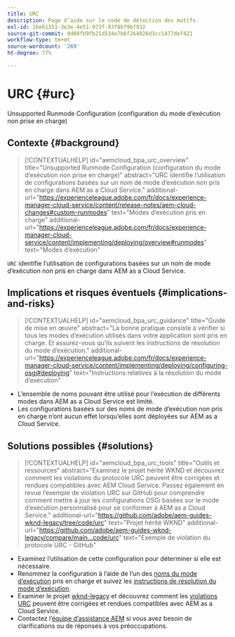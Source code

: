 ```yaml
---
title: URC
description: Page d’aide sur le code de détection des motifs.
exl-id: 1be61351-3e3e-4e51-973f-93f8bf9bf932
source-git-commit: dd60fb9fb21d534e7b6f264826d3cc1477def421
workflow-type: tm+mt
source-wordcount: '269'
ht-degree: 77%

---
```


# URC {#urc}

Unsupported Runmode Configuration (configuration du mode d’exécution non prise en charge)

## Contexte {#background}

>[!CONTEXTUALHELP]
>id="aemcloud_bpa_urc_overview"
>title="Unsupported Runmode Configuration (configuration du mode d’exécution non prise en charge)"
>abstract="URC identifie l’utilisation de configurations basées sur un nom de mode d’exécution non pris en charge dans AEM as a Cloud Service."
>additional-url="https://experienceleague.adobe.com/fr/docs/experience-manager-cloud-service/content/release-notes/aem-cloud-changes#custom-runmodes" text="Modes d’exécution pris en charge"
>additional-url="https://experienceleague.adobe.com/fr/docs/experience-manager-cloud-service/content/implementing/deploying/overview#runmodes" text="Modes d’exécution"

`URC` identifie l’utilisation de configurations basées sur un nom de mode d’exécution non pris en charge dans AEM as a Cloud Service.

## Implications et risques éventuels {#implications-and-risks}

>[!CONTEXTUALHELP]
>id="aemcloud_bpa_urc_guidance"
>title="Guide de mise en œuvre"
>abstract="La bonne pratique consiste à vérifier si tous les modes d’exécution utilisés dans votre application sont pris en charge. Et assurez-vous qu’ils suivent les instructions de résolution du mode d’exécution."
>additional-url="https://experienceleague.adobe.com/fr/docs/experience-manager-cloud-service/content/implementing/deploying/configuring-osgi#deploying" text="Instructions relatives à la résolution du mode d’exécution"

* L’ensemble de noms pouvant être utilisé pour l’exécution de différents modes dans AEM as a Cloud Service est limité.
* Les configurations basées sur des noms de mode d’exécution non pris en charge n’ont aucun effet lorsqu’elles sont déployées sur AEM as a Cloud Service.

## Solutions possibles {#solutions}

>[!CONTEXTUALHELP]
>id="aemcloud_bpa_urc_tools"
>title="Outils et ressources"
>abstract="Examinez le projet hérité WKND et découvrez comment les violations du protocole URC peuvent être corrigées et rendues compatibles avec AEM Cloud Service. Passez également en revue l’exemple de violation URC sur GitHub pour comprendre comment mettre à jour les configurations OSGi basées sur le mode d’exécution personnalisé pour se conformer à AEM as a Cloud Service."
>additional-url="https://github.com/adobe/aem-guides-wknd-legacy/tree/code/urc" text="Projet hérité WKND"
>additional-url="https://github.com/adobe/aem-guides-wknd-legacy/compare/main...code/urc" text="Exemple de violation du protocole URC - GitHub"

* Examinez l’utilisation de cette configuration pour déterminer si elle est nécessaire.
* Renommez la configuration à l’aide de l’un des [noms du mode d’exécution](https://experienceleague.adobe.com/fr/docs/experience-manager-cloud-service/content/release-notes/aem-cloud-changes#custom-runmodes) pris en charge et suivez les [instructions de résolution du mode d’exécution](https://experienceleague.adobe.com/fr/docs/experience-manager-cloud-service/content/implementing/deploying/configuring-osgi#runmode-resolution).
* Examiner le projet [wknd-legacy](https://github.com/adobe/aem-guides-wknd-legacy/tree/code/urc) et découvrez comment les [violations URC](https://github.com/adobe/aem-guides-wknd-legacy/compare/main...code/urc) peuvent être corrigées et rendues compatibles avec AEM as a Cloud Service.
* Contactez l’[équipe d’assistance AEM](https://helpx.adobe.com/fr/enterprise/using/support-for-experience-cloud.html) si vous avez besoin de clarifications ou de réponses à vos préoccupations.
